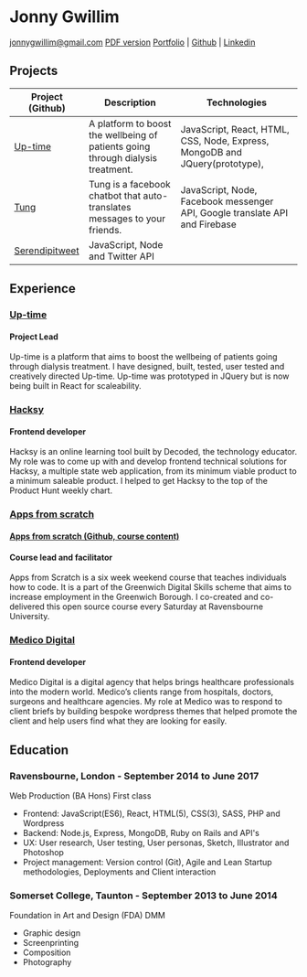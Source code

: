 # Jonny Gwillim
[jonnygwillim@gmail.com](mailto:jonnygwillim@gmail.com)
[PDF version](https://github.com/jonnygwi/CV/raw/master/resume.pdf)
[Portfolio](www.jonny.land) | [Github](https://github.com/jonnygwi) | [Linkedin](linkedin.com/in/jonnygwillim/)

## Projects
Project (Github) | Description | Technologies
--- | --- | ---
[Up-time](https://github.com/Jonnygwi/up-time-prototype) | A platform to boost the wellbeing of patients going through dialysis treatment. | JavaScript, React, HTML, CSS, Node, Express, MongoDB and JQuery(prototype),  
[Tung](https://github.com/Jonnygwi/Tung-public) | Tung is a facebook chatbot that auto-translates messages to your friends. | JavaScript, Node, Facebook messenger API, Google translate API and Firebase
[Serendipitweet](https://github.com/Jonnygwi/Serendipitweet) | JavaScript, Node and Twitter API

## Experience

### [Up-time](http://www.jonnygwillim.co.uk)

#### Project Lead

Up-time is a platform that aims to boost the wellbeing of patients going
through dialysis treatment. I have designed, built, tested, user tested and
creatively directed Up-time. Up-time was prototyped in JQuery but is now being built in React for scaleability.

### [Hacksy](https://gethacksy.com)

#### Frontend developer

Hacksy is an online learning tool built by Decoded, the technology
educator. My role was to come up with and develop frontend technical
solutions for Hacksy, a multiple state web application, from its minimum
viable product to a minimum saleable product. I helped to get Hacksy to
the top of the Product Hunt weekly chart.

### [Apps from scratch](https://codeyourapp.club/)

#### [Apps from scratch (Github, course content)](https://github.com/03difoha/AppsFromScratch)

#### Course lead and facilitator

Apps from Scratch is a six week weekend course that teaches individuals
how to code. It is a part of the Greenwich Digital Skills scheme that aims to
increase employment in the Greenwich Borough. I co-created and
co-delivered this open source course every Saturday at Ravensbourne
University.

### [Medico Digital](https://www.medicodigital.co.uk/)

#### Frontend developer

Medico Digital is a digital agency that helps brings healthcare
professionals into the modern world. Medico’s clients range from hospitals,
doctors, surgeons and healthcare agencies. My role at Medico was to
respond to client briefs by building bespoke wordpress themes that helped
promote the client and help users find what they are looking for easily.

## Education

### Ravensbourne, London - September 2014 to June 2017
Web Production (BA Hons) First class
* Frontend: JavaScript(ES6), React, HTML(5), CSS(3), SASS, PHP and Wordpress
* Backend: Node.js, Express, MongoDB, Ruby on Rails and API's
* UX: User research, User testing, User personas, Sketch, Illustrator and Photoshop
* Project management: Version control (Git), Agile and Lean Startup methodologies, Deployments and Client interaction


### Somerset College, Taunton - September 2013 to June 2014
Foundation in Art and Design (FDA) DMM
* Graphic design
* Screenprinting
* Composition
* Photography
